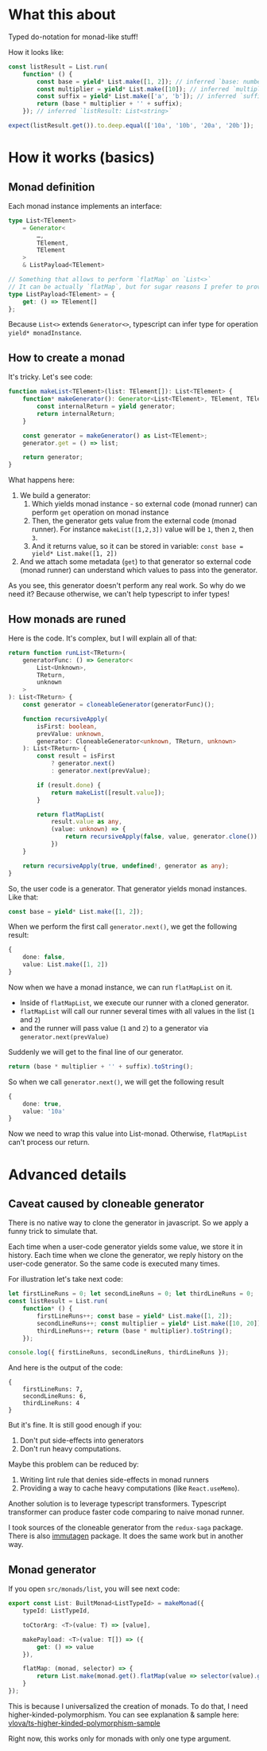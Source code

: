 # What this about

Typed do-notation for monad-like stuff!

How it looks like:

```typescript
const listResult = List.run(
    function* () {
        const base = yield* List.make([1, 2]); // inferred `base: number`
        const multiplier = yield* List.make([10]); // inferred `multiplier: number`
        const suffix = yield* List.make(['a', 'b']); // inferred `suffix: string`
        return (base * multiplier + '' + suffix);
    }); // inferred `listResult: List<string>`

expect(listResult.get()).to.deep.equal(['10a', '10b', '20a', '20b']);
```

# How it works (basics)

## Monad definition

Each monad instance implements an interface:

```typescript
type List<TElement>
    = Generator<
        …,
        TElement,
        TElement
    >
    & ListPayload<TElement>

// Something that allows to perform `flatMap` on `List<>`
// It can be actually `flatMap`, but for sugar reasons I prefer to provide `get`
type ListPayload<TElement> = {
    get: () => TElement[]
};
```

Because `List<>` extends `Generator<>`, typescript can infer type for operation `yield* monadInstance`.

## How to create a monad

It's tricky. Let's see code:

```typescript
function makeList<TElement>(list: TElement[]): List<TElement> {
    function* makeGenerator(): Generator<List<TElement>, TElement, TElement> {
        const internalReturn = yield generator;
        return internalReturn;
    }

    const generator = makeGenerator() as List<TElement>;
    generator.get = () => list;

    return generator;
}
```

What happens here:
1. We build a generator:
   1. Which yields monad instance - so external code (monad runner) can perform `get` operation on monad instance
   2. Then, the generator gets value from the external code (monad runner). For instance `makeList([1,2,3])` value will be `1`, then `2`, then `3`.
   3. And it returns value, so it can be stored in variable: `const base = yield* List.make([1, 2])`
2. And we attach some metadata (`get`) to that generator so external code (monad runner) can understand which values to pass into the generator.

As you see, this generator doesn't perform any real work. So why do we need it? Because otherwise, we can't help typescript to infer types!

## How monads are runed

Here is the code. It's complex, but I will explain all of that:

```typescript
return function runList<TReturn>(
    generatorFunc: () => Generator<
        List<Unknown>,
        TReturn,
        unknown
    >
): List<TReturn> {
    const generator = cloneableGenerator(generatorFunc)();

    function recursiveApply(
        isFirst: boolean,
        prevValue: unknown,
        generator: CloneableGenerator<unknown, TReturn, unknown>
    ): List<TReturn> {
        const result = isFirst
            ? generator.next()
            : generator.next(prevValue);

        if (result.done) {
            return makeList([result.value]);
        }

        return flatMapList(
            result.value as any,
            (value: unknown) => {
                return recursiveApply(false, value, generator.clone());
            })
    }

    return recursiveApply(true, undefined!, generator as any);
}
```

So, the user code is a generator. That generator yields monad instances. Like that:

```typescript
const base = yield* List.make([1, 2]);
```

When we perform the first call `generator.next()`, we get the following result:
```typescript
{
    done: false,
    value: List.make([1, 2])
}
```

Now when we have a monad instance, we can run `flatMapList` on it.
- Inside of `flatMapList`, we execute our runner with a cloned generator.
- `flatMapList` will call our runner several times with all values in the list (`1` and `2`)
- and the runner will pass value (`1` and `2`) to a generator via `generator.next(prevValue)`

Suddenly we will get to the final line of our generator.

```typescript
return (base * multiplier + '' + suffix).toString();
```

So when we call `generator.next()`, we will get the following result

```typescript
{
    done: true,
    value: '10a'
}
```

Now we need to wrap this value into List-monad.
Otherwise, `flatMapList` can't process our return.

# Advanced details

## Caveat caused by cloneable generator

There is no native way to clone the generator in javascript.
So we apply a funny trick to simulate that.

Each time when a user-code generator yields some value, we store it in history.
Each time when we clone the generator, we reply history on the user-code generator.
So the same code is executed many times.


For illustration let's take next code:
```typescript
let firstLineRuns = 0; let secondLineRuns = 0; let thirdLineRuns = 0;
const listResult = List.run(
    function* () {
        firstLineRuns++; const base = yield* List.make([1, 2]);
        secondLineRuns++; const multiplier = yield* List.make([10, 20]);
        thirdLineRuns++; return (base * multiplier).toString();
    });

console.log({ firstLineRuns, secondLineRuns, thirdLineRuns });
```

And here is the output of the code:
```
{
    firstLineRuns: 7,
    secondLineRuns: 6,
    thirdLineRuns: 4
}
```

But it's fine. It is still good enough if you:
1. Don't put side-effects into generators
2. Don't run heavy computations.

Maybe this problem can be reduced by:
1. Writing lint rule that denies side-effects in monad runners
2. Providing a way to cache heavy computations (like `React.useMemo`).

Another solution is to leverage typescript transformers. Typescript transformer can produce faster code comparing to naive monad runner.

I took sources of the cloneable generator from the `redux-saga` package.
There is also [immutagen](https://github.com/pelotom/immutagen) package. It does the same work but in another way.

## Monad generator

If you open `src/monads/list`, you will see next code:

```typescript
export const List: BuiltMonad<ListTypeId> = makeMonad({
    typeId: ListTypeId,

    toCtorArg: <T>(value: T) => [value],

    makePayload: <T>(value: T[]) => ({
        get: () => value
    }),

    flatMap: (monad, selector) => {
        return List.make(monad.get().flatMap(value => selector(value).get()));
    }
});
```

This is because I universalized the creation of monads.
To do that, I need higher-kinded-polymorphism.
You can see explanation & sample here: [vlova/ts-higher-kinded-polymorphism-sample](https://github.com/vlova/ts-higher-kinded-polymorphism-sample)

Right now, this works only for monads with only one type argument.